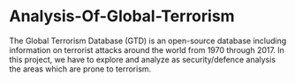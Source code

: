 # Analysis-Of-Global-Terrorism
The Global Terrorism Database (GTD) is an open-source database including information on terrorist attacks around the world from 1970 through 2017.  In this project, we have to explore and analyze as security/defence analysis the areas which are prone to terrorism.
